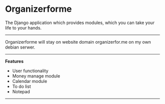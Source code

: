 # Organizerforme

The Django application which provides modules, which you can take your life to your hands.

---

Organizerforme will stay on website domain organizerfor.me on my own debian serwer.

---

**Features**
- User functionality
- Money manage module
- Calendar module
- To do list
- Notepad

---


